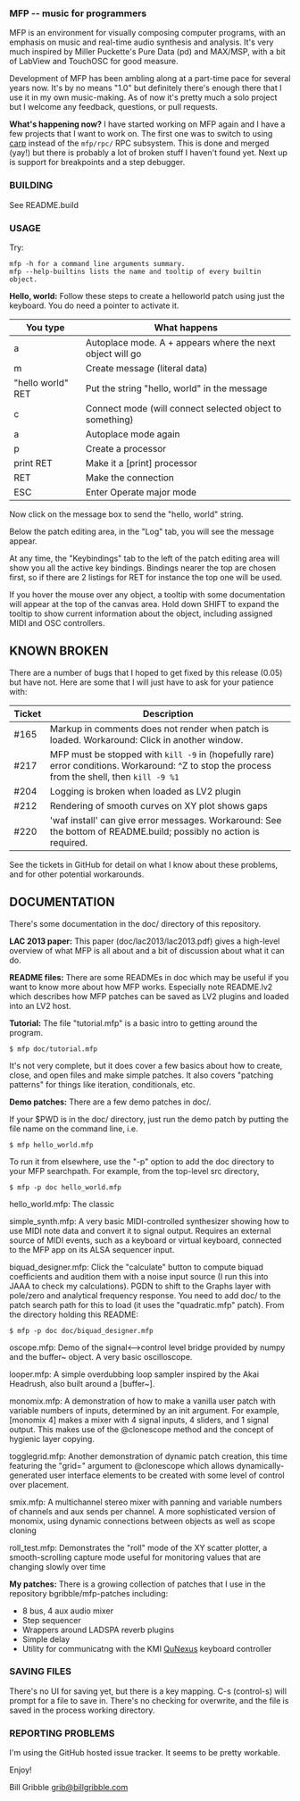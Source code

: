 ### MFP -- music for programmers

MFP is an environment for visually composing computer programs, with
an emphasis on music and real-time audio synthesis and analysis.  It's
very much inspired by Miller Puckette's Pure Data (pd) and MAX/MSP,
with a bit of LabView and TouchOSC for good measure.

Development of MFP has been ambling along at a part-time pace for
several years now.  It's by no means "1.0" but definitely there's
enough there that I use it in my own music-making.  As of now
it's pretty much a solo project but I welcome any feedback,
questions, or pull requests.

**What's happening now?** I have started working on MFP again and
I have a few projects that I want to work on. The first one was 
to switch to using [carp](https://github./com/bgribble/carp)
instead of the `mfp/rpc/` RPC subsystem. This is done and
merged (yay!) but there is probably a lot of broken stuff I
haven't found yet. Next up is support for breakpoints and a 
step debugger. 

### BUILDING

See README.build

### USAGE

Try:

    mfp -h for a command line arguments summary.
    mfp --help-builtins lists the name and tooltip of every builtin object.


**Hello, world:** Follow these steps to create a helloworld patch
using just the keyboard.  You do need a pointer to activate it.

You type | What happens
---------|----------------
a | Autoplace mode.  A + appears where the next object will go
m | Create message (literal data)
"hello world" RET| Put the string "hello, world" in the message
c | Connect mode (will connect selected object to something)
a | Autoplace mode again
p | Create a processor
print RET | Make it a [print] processor
RET | Make the connection
ESC | Enter Operate major mode

Now click on the message box to send the "hello, world" string.

Below the patch editing area, in the "Log" tab, you will see the message
appear.

At any time, the "Keybindings" tab to the left of the patch editing area
will show you all the active key bindings.  Bindings nearer the top are
chosen first, so if there are 2 listings for RET for instance the top one will
be used.

If you hover the mouse over any object, a tooltip with some
documentation will appear at the top of the canvas area.  Hold down
SHIFT to expand the tooltip to show current information about the
object, including assigned MIDI and OSC controllers.

## KNOWN BROKEN

There are a number of bugs that I hoped to get fixed by this
release (0.05) but have not.  Here are some that I will just have
to ask for your patience with:

Ticket | Description
-------| --------------
 #165 | Markup in comments does not render when patch is loaded.  Workaround: Click in another window.
 #217 | MFP must be stopped with `kill -9` in (hopefully rare) error conditions. Workaround: ^Z to stop the process from the shell, then `kill -9 %1`
 #204 | Logging is broken when loaded as LV2 plugin
 #212 | Rendering of smooth curves on XY plot shows gaps
 #220 | 'waf install' can give error messages. Workaround: See the bottom of README.build; possibly no action is required.

See the tickets in GitHub for detail on what I know about these problems, and for
other potential workarounds.

## DOCUMENTATION

There's some documentation in the doc/ directory of this
repository.

**LAC 2013 paper:** This paper (doc/lac2013/lac2013.pdf) gives a
high-level overview of what MFP is all about and a bit of
discussion about what it can do.

**README files:** There are some READMEs in doc which may be
useful if you want to know more about how MFP works.  Especially
note README.lv2 which describes how MFP patches can be saved as
LV2 plugins and loaded into an LV2 host.

**Tutorial:**  The file "tutorial.mfp" is a basic intro to
getting around the program.

    $ mfp doc/tutorial.mfp

It's not very complete, but it does cover a few basics about how
to create, close, and open files and make simple patches.  It also covers
"patching patterns" for things like iteration, conditionals, etc.

**Demo patches:** There are a few demo patches in doc/.

If your $PWD is in the doc/ directory, just run the demo patch by putting
the file name on the command line, i.e.

    $ mfp hello_world.mfp

To run it from elsewhere, use the "-p" option to add the doc directory
to your MFP searchpath.  For example, from the top-level src
directory,

    $ mfp -p doc hello_world.mfp


hello_world.mfp:  The classic

simple_synth.mfp: A very basic MIDI-controlled synthesizer showing how to
use MIDI note data and convert it to signal output.  Requires an external
source of MIDI events, such as a keyboard or virtual keyboard, connected to the
MFP app on its ALSA sequencer input.

biquad_designer.mfp:  Click the "calculate" button to compute
biquad coefficients and audition them with a noise input source
(I run this into JAAA to check my calculations).  PGDN to shift
to the Graphs layer with pole/zero and analytical frequency
response.  You need to add doc/ to the patch search path for this
to load (it uses the "quadratic.mfp" patch).  From the directory
holding this README:

    $ mfp -p doc doc/biquad_designer.mfp

oscope.mfp: Demo of the signal<-->control level bridge provided by
numpy and the buffer~ object.  A very basic oscilloscope.

looper.mfp: A simple overdubbing loop sampler inspired by the Akai
Headrush, also built around a [buffer~].

monomix.mfp: A demonstration of how to make a vanilla user patch with
variable numbers of inputs, determined by an init argument.  For
example, [monomix 4] makes a mixer with 4 signal inputs, 4 sliders,
and 1 signal output.  This makes use of the @clonescope method and the
concept of hygienic layer copying.

togglegrid.mfp: Another demonstration of dynamic patch creation,
this time featuring the "grid=" argument to @clonescope which
allows dynamically-generated user interface elements to be
created with some level of control over placement.

smix.mfp: A multichannel stereo mixer with panning and variable numbers of
channels and aux sends per channel.  A more sophisticated version of monomix,
using dynamic connections between objects as well as scope cloning

roll_test.mfp: Demonstrates the "roll" mode of the XY scatter
plotter, a smooth-scrolling capture mode useful for monitoring values
that are changing slowly over time

**My patches:** There is a growing collection of patches that I
use in the repository bgribble/mfp-patches including:

 * 8 bus, 4 aux audio mixer
 * Step sequencer
 * Wrappers around LADSPA reverb plugins
 * Simple delay
 * Utility for communicatng with the KMI
   [QuNexus](https://www.keithmcmillen.com/products/qunexus/)
   keyboard controller

### SAVING FILES

There's no UI for saving yet, but there is a key mapping.
C-s (control-s) will prompt for a file to save in.  There's no checking for
overwrite, and the file is saved in the process working directory.

### REPORTING PROBLEMS

I'm using the GitHub hosted issue tracker.  It seems to be pretty
workable.

Enjoy!

Bill Gribble <grib@billgribble.com>
